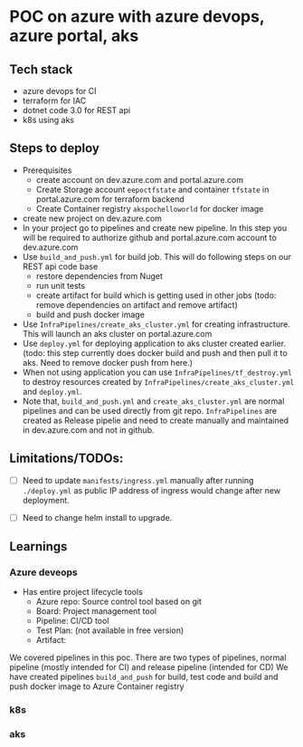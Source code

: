 # POC on azure with azure devops, azure portal, aks


## Tech stack
- azure devops for CI
- terraform for IAC
- dotnet code 3.0 for REST api
- k8s using aks


## Steps to deploy
- Prerequisites
  - create account on dev.azure.com and portal.azure.com
  - Create Storage account `eepoctfstate` and container `tfstate` in portal.azure.com for terraform backend
  - Create Container registry `akspochelloworld` for docker image
- create new project on dev.azure.com
- In your project go to pipelines and create new pipeline. In this step you will be required to authorize github and portal.azure.com account to dev.azure.com 
- Use `build_and_push.yml` for build job. This will do following steps on our REST api code base
  - restore dependencies from Nuget
  - run unit tests 
  - create artifact for build which is getting used in other jobs (todo: remove dependencies on artifact and remove artifact)
  - build and push docker image
- Use  `InfraPipelines/create_aks_cluster.yml` for creating infrastructure. This will launch an aks cluster on portal.azure.com
- Use `deploy.yml` for deploying application to aks cluster created earlier. (todo: this step currently does docker build and push and then pull it to aks. Need to remove docker push from here.) 
- When not using application you can use `InfraPipelines/tf_destroy.yml` to destroy resources created by `InfraPipelines/create_aks_cluster.yml` and `deploy.yml`.
- Note that, `build_and_push.yml` and `create_aks_cluster.yml` are normal pipelines and can be used directly from git repo. `InfraPipelines` are created as Release pipelie and need to create manually and maintained in dev.azure.com and not in github.
  

##  Limitations/TODOs:
- [ ] Need to update `manifests/ingress.yml` manually after running `./deploy.yml` as public IP address of ingress would change after new deployment.
- [ ] Need to change helm install to upgrade.


## Learnings

### Azure deveops
- Has entire project lifecycle tools
  * Azure repo: Source control tool based on git
  * Board: Project management tool
  * Pipeline: CI/CD tool
  * Test Plan: (not available in free version)
  * Artifact: 

We covered pipelines in this poc. 
There are two types of pipelines, normal pipeline (mostly intended for CI) and release pipeline (intended for CD)
We have created pipelines `build_and_push` for build, test code and build and push docker image to Azure Container registry




### k8s

### aks